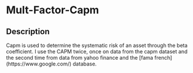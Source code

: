 # Mult-Factor-Capm

<h2> Description </h2>
Capm is used to determine the systematic risk of an asset through the beta coefficient. I use the CAPM twice, once on data from the capm dataset and the second time from data from yahoo finance and the [fama french](https://www.google.com/) database.
